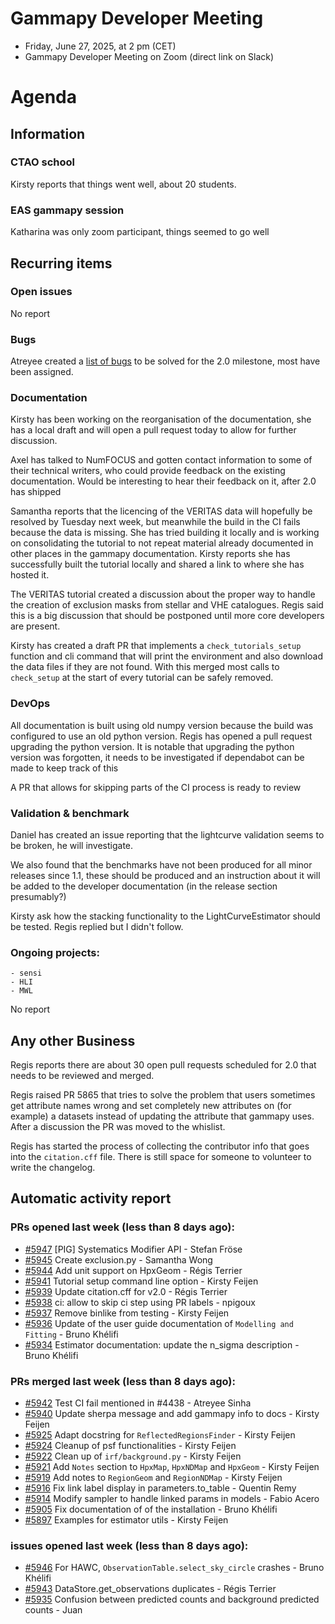 # Gammapy Developer Meeting 
 * Friday, June 27, 2025, at 2 pm (CET) 
 * Gammapy Developer Meeting on Zoom (direct link on Slack) 
# Agenda

## Information
### CTAO school
Kirsty reports that things went well, about 20 students.

### EAS gammapy session
Katharina was only zoom participant, things seemed to go well

## Recurring items
### Open issues
No report

### Bugs
Atreyee created a [list of bugs](https://github.com/gammapy/gammapy/issues?q=state%3Aopen%20label%3Abug%20milestone%3A2.0) to be solved for the 2.0 milestone, most have been assigned.

### Documentation
Kirsty has been working on the reorganisation of the documentation, she has a local draft and will open a pull request today to allow for further discussion.

Axel has talked to NumFOCUS and gotten contact information to some of their technical writers, who could provide feedback on the existing documentation. Would be interesting to hear their feedback on it, after 2.0 has shipped

Samantha reports that the licencing of the VERITAS data will hopefully be resolved by Tuesday next week, but meanwhile the build in the CI fails because the data is missing. 
She has tried building it locally and is working on consolidating the tutorial to not repeat material already documented in other places in the gammapy documentation. 
Kirsty reports she has successfully built the tutorial locally and shared a link to where she has hosted it.

The VERITAS tutorial created a discussion about the proper way to handle the creation of exclusion masks from stellar and VHE catalogues. Regis said this is a big discussion that should be postponed until more core developers are present.

Kirsty has created a draft PR that implements a `check_tutorials_setup` function and cli command that will print the environment and also download the data files if they are not found. With this merged most calls to `check_setup` at the start of every tutorial can be safely removed.

### DevOps
All documentation is built using old numpy version because the build was configured to use an old python version. Regis has opened a pull request upgrading the python version. 
It is notable that upgrading the python version was forgotten, it needs to be investigated if dependabot can be made to keep track of this

A PR that allows for skipping parts of the CI process is ready to review 

### Validation & benchmark
Daniel has created an issue reporting that the lightcurve validation seems to be broken, he will investigate.

We also found that the benchmarks have not been produced for all minor releases since 1.1, these should be produced and an instruction about it will be added to the developer documentation (in the release section presumably?)

Kirsty ask how the stacking functionality to the LightCurveEstimator should be tested. Regis replied but I didn't follow.

### Ongoing projects:
    - sensi
    - HLI
    - MWL
No report

## Any other Business
Regis reports there are about 30 open pull requests scheduled for 2.0 that needs to be reviewed and merged.

Regis raised PR 5865 that tries to solve the problem that users sometimes get attribute names wrong and set completely new attributes on (for example) a datasets instead of updating the attribute that gammapy uses.
After a discussion the PR was moved to the whislist.

Regis has started the process of collecting the contributor info that goes into the `citation.cff` file. There is still space for someone to volunteer to write the changelog.

## Automatic activity report

### PRs opened last week (less than 8 days ago): 
* [#5947](https://github.com/gammapy/gammapy/pull/5947) [PIG] Systematics Modifier API - Stefan Fröse
* [#5945](https://github.com/gammapy/gammapy/pull/5945) Create exclusion.py - Samantha Wong
* [#5944](https://github.com/gammapy/gammapy/pull/5944) Add unit support on HpxGeom - Régis Terrier
* [#5941](https://github.com/gammapy/gammapy/pull/5941) Tutorial setup command line option - Kirsty Feijen
* [#5939](https://github.com/gammapy/gammapy/pull/5939) Update citation.cff for v2.0 - Régis Terrier
* [#5938](https://github.com/gammapy/gammapy/pull/5938) ci: allow to skip ci step using PR labels - npigoux
* [#5937](https://github.com/gammapy/gammapy/pull/5937) Remove binlike from testing - Kirsty Feijen
* [#5936](https://github.com/gammapy/gammapy/pull/5936) Update of the user guide documentation of `Modelling and Fitting` - Bruno Khélifi
* [#5934](https://github.com/gammapy/gammapy/pull/5934) Estimator documentation: update the n_sigma description - Bruno Khélifi

### PRs merged last week (less than 8 days ago): 
* [#5942](https://github.com/gammapy/gammapy/pull/5942) Test CI fail mentioned in #4438 - Atreyee Sinha
* [#5940](https://github.com/gammapy/gammapy/pull/5940) Update sherpa message and add gammapy info to docs - Kirsty Feijen
* [#5925](https://github.com/gammapy/gammapy/pull/5925) Adapt docstring for `ReflectedRegionsFinder` - Kirsty Feijen
* [#5924](https://github.com/gammapy/gammapy/pull/5924) Cleanup of psf functionalities - Kirsty Feijen
* [#5922](https://github.com/gammapy/gammapy/pull/5922) Clean up of `irf/background.py` - Kirsty Feijen
* [#5921](https://github.com/gammapy/gammapy/pull/5921) Add `Notes` section to `HpxMap`,  `HpxNDMap` and `HpxGeom` - Kirsty Feijen
* [#5919](https://github.com/gammapy/gammapy/pull/5919) Add notes to `RegionGeom` and `RegionNDMap` - Kirsty Feijen
* [#5916](https://github.com/gammapy/gammapy/pull/5916)  Fix link label display in parameters.to_table - Quentin Remy
* [#5914](https://github.com/gammapy/gammapy/pull/5914) Modify sampler to handle linked params in models - Fabio Acero
* [#5905](https://github.com/gammapy/gammapy/pull/5905) Fix documentation of of the installation - Bruno Khélifi
* [#5897](https://github.com/gammapy/gammapy/pull/5897) Examples for estimator utils - Kirsty Feijen

### issues opened last week (less than 8 days ago): 
* [#5946](https://github.com/gammapy/gammapy/issues/5946) For HAWC, `ObservationTable.select_sky_circle` crashes - Bruno Khélifi
* [#5943](https://github.com/gammapy/gammapy/issues/5943) DataStore.get_observations duplicates - Régis Terrier
* [#5935](https://github.com/gammapy/gammapy/issues/5935) Confusion between predicted counts and background predicted counts - Juan 
